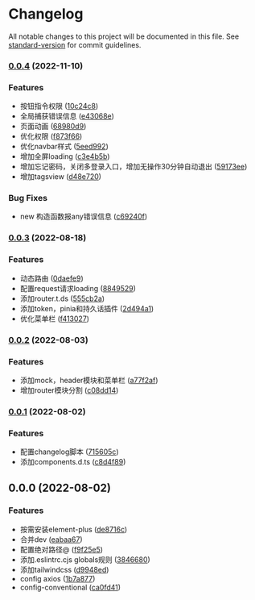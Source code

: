 # Changelog

All notable changes to this project will be documented in this file. See [standard-version](https://github.com/conventional-changelog/standard-version) for commit guidelines.

### [0.0.4](https://github.com/sddsaw/vue-admin/compare/v0.0.3...v0.0.4) (2022-11-10)


### Features

* 按钮指令权限 ([10c24c8](https://github.com/sddsaw/vue-admin/commit/10c24c8a4f49b8660e5a5ca97cdcbb39b065c629))
* 全局捕获错误信息 ([e43068e](https://github.com/sddsaw/vue-admin/commit/e43068e07d2f702c80724c4a2ba3bfc54640edae))
* 页面动画 ([68980d9](https://github.com/sddsaw/vue-admin/commit/68980d92f2cf777a86396504cf8235ec9c7b13ae))
* 优化权限 ([f873f66](https://github.com/sddsaw/vue-admin/commit/f873f66774deee19e635b75eff7ac2b9448a1c13))
* 优化navbar样式 ([5eed992](https://github.com/sddsaw/vue-admin/commit/5eed9929f69058667d7abf8c4dc52da0803cda50))
* 增加全屏loading ([c3e4b5b](https://github.com/sddsaw/vue-admin/commit/c3e4b5b5e599104cc191ccb42618f89ce934f2a7))
* 增加忘记密码，关闭多登录入口，增加无操作30分钟自动退出 ([59173ee](https://github.com/sddsaw/vue-admin/commit/59173ee27b0fd224027dba814ea68ad5c274639f))
* 增加tagsview ([d48e720](https://github.com/sddsaw/vue-admin/commit/d48e720ad2f4d1feb55c372835b5bdf554077cae))


### Bug Fixes

* new 构造函数报any错误信息 ([c69240f](https://github.com/sddsaw/vue-admin/commit/c69240f5ba9ed8805d694ce61fc19dfa169d8f02))

### [0.0.3](https://github.com/sddsaw/vue-admin/compare/v0.0.2...v0.0.3) (2022-08-18)


### Features

* 动态路由 ([0daefe9](https://github.com/sddsaw/vue-admin/commit/0daefe99f9507d6229ab16856f93e34ef75f4b19))
* 配置request请求loading ([8849529](https://github.com/sddsaw/vue-admin/commit/884952949d8d36145398f17604e823aa8a965379))
* 添加router.t.ds ([555cb2a](https://github.com/sddsaw/vue-admin/commit/555cb2aa16072c137a7eee7a6fca68942d7d2cd1))
* 添加token，pinia和持久话插件 ([2d494a1](https://github.com/sddsaw/vue-admin/commit/2d494a14254cdfb5287e63fa1447b0782491a9a6))
* 优化菜单栏 ([f413027](https://github.com/sddsaw/vue-admin/commit/f41302795b6417e58625e7f23f1513035c06a370))

### [0.0.2](https://github.com/sddsaw/vue-admin/compare/v0.0.1...v0.0.2) (2022-08-03)


### Features

* 添加mock，header模块和菜单栏 ([a77f2af](https://github.com/sddsaw/vue-admin/commit/a77f2af3799cea96c52f86e971b9e4f4005bd73f))
* 增加router模块分割 ([c08dd14](https://github.com/sddsaw/vue-admin/commit/c08dd14af6e286363327ab7d65428a3468832beb))

### [0.0.1](https://github.com/sddsaw/vue-admin/compare/v0.0.0...v0.0.1) (2022-08-02)


### Features

* 配置changelog脚本 ([715605c](https://github.com/sddsaw/vue-admin/commit/715605c247a6f235602fc615202bbf27b65d4b85))
* 添加components.d.ts ([c8d4f89](https://github.com/sddsaw/vue-admin/commit/c8d4f89cacb39dd4eeab0bbc3f9c7b87ef765e32))

## 0.0.0 (2022-08-02)
### Features

* 按需安装element-plus ([de8716c](https://github.com/sddsaw/vue-admin/commit/de8716c8a3f7e8d7149ddea3cb65594304120ca9))
* 合并dev ([eabaa67](https://github.com/sddsaw/vue-admin/commit/eabaa67d80ccf6caacdd1c5efbaaf0e4570d51b5))
* 配置绝对路径@ ([f9f25e5](https://github.com/sddsaw/vue-admin/commit/f9f25e5f36ff34c08de3358b0a8b67279806daa5))
* 添加.eslintrc.cjs globals规则 ([3846680](https://github.com/sddsaw/vue-admin/commit/3846680276b2b0bb43f34f59f96a6649c7f6f0a2))
* 添加tailwindcss ([d9948ed](https://github.com/sddsaw/vue-admin/commit/d9948ed67b9cedf5325ede686933b57713a27502))
* config axios ([1b7a877](https://github.com/sddsaw/vue-admin/commit/1b7a877b2e32bb67a8ec71184c4fbbc978184019))
* config-conventional ([ca0fd41](https://github.com/sddsaw/vue-admin/commit/ca0fd414f940ba6293dc6192a0ca8533c45b40ad))

